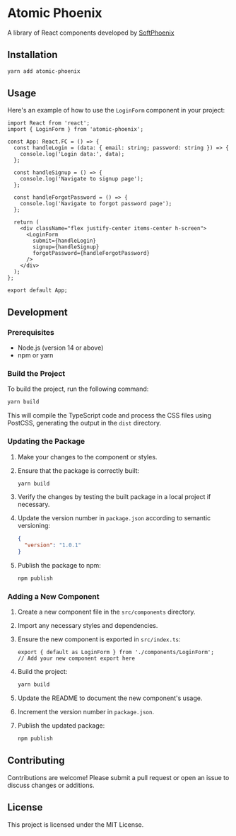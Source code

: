 # Atomic Phoenix
A library of React components developed by [SoftPhoenix](https://www.softphoenix.tech)

## Installation

```bash
yarn add atomic-phoenix
```

## Usage

Here's an example of how to use the `LoginForm` component in your project:

```tsx
import React from 'react';
import { LoginForm } from 'atomic-phoenix';

const App: React.FC = () => {
  const handleLogin = (data: { email: string; password: string }) => {
    console.log('Login data:', data);
  };

  const handleSignup = () => {
    console.log('Navigate to signup page');
  };

  const handleForgotPassword = () => {
    console.log('Navigate to forgot password page');
  };

  return (
    <div className="flex justify-center items-center h-screen">
      <LoginForm
        submit={handleLogin}
        signup={handleSignup}
        forgotPassword={handleForgotPassword}
      />
    </div>
  );
};

export default App;
```

## Development

### Prerequisites

- Node.js (version 14 or above)
- npm or yarn

### Build the Project

To build the project, run the following command:

```bash
yarn build
```

This will compile the TypeScript code and process the CSS files using PostCSS, generating the output in the `dist` directory.

### Updating the Package

1. Make your changes to the component or styles.

2. Ensure that the package is correctly built:

    ```bash
    yarn build
    ```

3. Verify the changes by testing the built package in a local project if necessary.

4. Update the version number in `package.json` according to semantic versioning:

    ```json
    {
      "version": "1.0.1"
    }
    ```

5. Publish the package to npm:

    ```bash
    npm publish
    ```

### Adding a New Component

1. Create a new component file in the `src/components` directory.

2. Import any necessary styles and dependencies.

3. Ensure the new component is exported in `src/index.ts`:

    ```tsx
    export { default as LoginForm } from './components/LoginForm';
    // Add your new component export here
    ```

4. Build the project:

    ```bash
    yarn build
    ```

5. Update the README to document the new component's usage.

6. Increment the version number in `package.json`.

7. Publish the updated package:

    ```bash
    npm publish
    ```

## Contributing

Contributions are welcome! Please submit a pull request or open an issue to discuss changes or additions.

## License

This project is licensed under the MIT License.